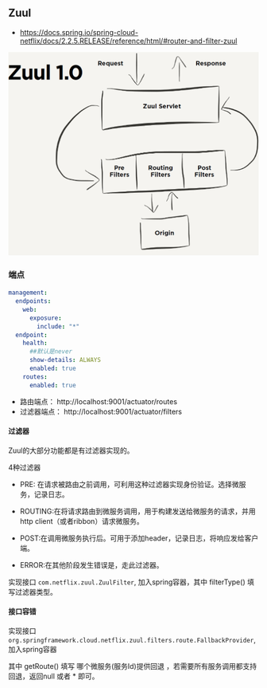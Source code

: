 

## Zuul
- https://docs.spring.io/spring-cloud-netflix/docs/2.2.5.RELEASE/reference/html/#router-and-filter-zuul

![](.zuul_images/b8a14b6c.png)

### 端点
```yml
management:
  endpoints:
    web:
      exposure:
        include: "*"
  endpoint:
    health:
      ##默认是never
      show-details: ALWAYS
      enabled: true
    routes:
      enabled: true
```

* 路由端点： http://localhost:9001/actuator/routes
* 过滤器端点： http://localhost:9001/actuator/filters


#### 过滤器

Zuul的大部分功能都是有过滤器实现的。



4种过滤器

* PRE: 在请求被路由之前调用，可利用这种过滤器实现身份验证。选择微服务，记录日志。

* ROUTING:在将请求路由到微服务调用，用于构建发送给微服务的请求，并用http client（或者ribbon）请求微服务。

* POST:在调用微服务执行后。可用于添加header，记录日志，将响应发给客户端。

* ERROR:在其他阶段发生错误是，走此过滤器。


实现接口 `com.netflix.zuul.ZuulFilter`, 加入spring容器，其中 filterType() 填写过滤器类型。


#### 接口容错

实现接口 `org.springframework.cloud.netflix.zuul.filters.route.FallbackProvider`, 加入spring容器

其中 getRoute() 填写 哪个微服务(服务Id)提供回退 ，若需要所有服务调用都支持回退，返回null 或者 * 即可。

